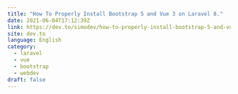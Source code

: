 ```yaml
---
title: "How To Properly Install Bootstrap 5 and Vue 3 on Laravel 8."
date: 2021-06-04T17:12:39Z
link: https://dev.to/simodev/how-to-properly-install-bootstrap-5-and-vue-3-on-laravel-8-2e1m?utm_medium=RSS&utm_source=news.12bit.vn
site: dev.to
language: English
category:
  - laravel
  - vue
  - bootstrap
  - webdev
draft: false
---
```

